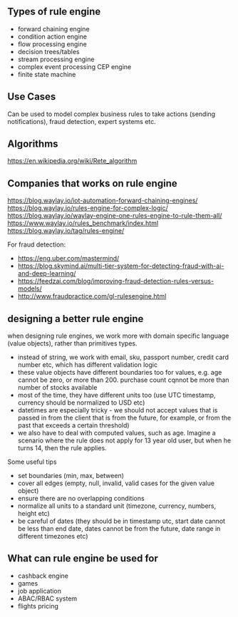 ## Types of rule engine

- forward chaining engine
- condition action engine
- flow processing engine
- decision trees/tables
- stream processing engine
- complex event processing CEP engine
- finite state machine

## Use Cases

Can be used to model complex business rules to take actions (sending notifications), fraud detection, expert systems etc.



## Algorithms

https://en.wikipedia.org/wiki/Rete_algorithm


## Companies that works on rule engine

https://blog.waylay.io/iot-automation-forward-chaining-engines/
https://blog.waylay.io/rules-engine-for-complex-logic/
https://blog.waylay.io/waylay-engine-one-rules-engine-to-rule-them-all/
https://www.waylay.io/rules_benchmark/index.html
https://blog.waylay.io/tag/rules-engine/

For fraud detection:
- https://eng.uber.com/mastermind/
- https://blog.skymind.ai/multi-tier-system-for-detecting-fraud-with-ai-and-deep-learning/
- https://feedzai.com/blog/improving-fraud-detection-rules-versus-models/
- http://www.fraudpractice.com/gl-rulesengine.html



## designing a better rule engine

when designing rule engines, we work more with domain specific language (value objects), rather than primitives types.
- instead of string, we work with email, sku, passport number, credit card number etc, which has different validation logic
- these value objects have different boundaries too for values, e.g. age cannot be zero, or more than 200. purchase count cqnnot be more than number of stocks available
- most of the time, they have different units too (use UTC timestamp, currency should be normalized to USD etc)
- datetimes are especially tricky - we should not accept values that is passed in from the client that is from the future, for example, or from the past that exceeds a certain threshold)
- we also have to deal with computed values, such as age. Imagine a scenario where the rule does not apply for 13 year old user, but when he turns 14, then the rule applies.

Some useful tips
- set boundaries (min, max, between)
- cover all edges (empty, null, invalid, valid cases for the given value object)
- ensure there are no overlapping conditions
- normalize all units to a standard unit (timezone, currency, numbers, height etc)
- be careful of dates (they should be in timestamp utc, start date cannot be less than end date, dates cannot be from the future, date range in different timezones etc)


## What can rule engine be used for 

- cashback engine
- games
- job application
- ABAC/RBAC system
- flights pricing
